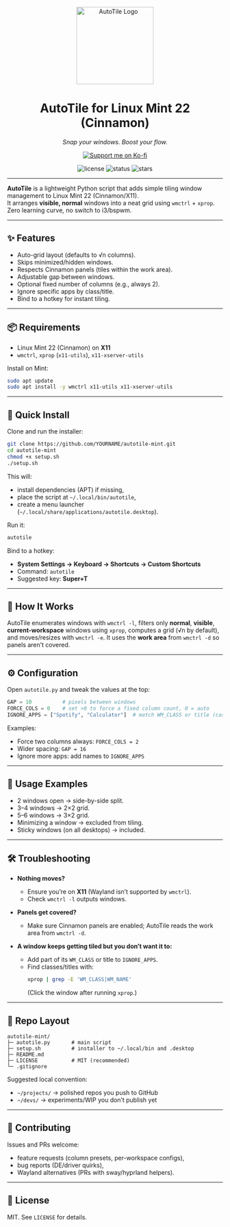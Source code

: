 <p align="center">
<img src="docs/assets/autotile-logo.png" width="180" alt="AutoTile Logo" />
</p>


<h1 align="center">AutoTile for Linux Mint 22 (Cinnamon)</h1>


<p align="center">
<i>Snap your windows. Boost your flow.</i>
</p>


<p align="center">
<a href="https://ko-fi.com/gusinfosec">
<img src="https://img.shields.io/badge/Support%20me%20on-Ko--fi-FF5E5B?logo=ko-fi&logoColor=white" alt="Support me on Ko-fi" />
</a>
</p>


<p align="center">
<img alt="license" src="https://img.shields.io/badge/license-MIT-green">
<img alt="status" src="https://img.shields.io/badge/status-active-brightgreen">
<img alt="stars" src="https://img.shields.io/github/stars/gusinfosec/autotile-mint?style=social">
</p>

---

**AutoTile** is a lightweight Python script that adds simple tiling window management to Linux Mint 22 (Cinnamon/X11).  
It arranges **visible, normal** windows into a neat grid using `wmctrl` + `xprop`. Zero learning curve, no switch to i3/bspwm.

---

## ✨ Features

- Auto-grid layout (defaults to √n columns).
- Skips minimized/hidden windows.
- Respects Cinnamon panels (tiles within the work area).
- Adjustable gap between windows.
- Optional fixed number of columns (e.g., always 2).
- Ignore specific apps by class/title.
- Bind to a hotkey for instant tiling.

---

## 📦 Requirements

- Linux Mint 22 (Cinnamon) on **X11**
- `wmctrl`, `xprop` (`x11-utils`), `x11-xserver-utils`

Install on Mint:
```bash
sudo apt update
sudo apt install -y wmctrl x11-utils x11-xserver-utils
```

---

## 🚀 Quick Install

Clone and run the installer:

```bash
git clone https://github.com/YOURNAME/autotile-mint.git
cd autotile-mint
chmod +x setup.sh
./setup.sh
```

This will:
- install dependencies (APT) if missing,
- place the script at `~/.local/bin/autotile`,
- create a menu launcher (`~/.local/share/applications/autotile.desktop`).

Run it:
```bash
autotile
```

Bind to a hotkey:
- **System Settings → Keyboard → Shortcuts → Custom Shortcuts**
- Command: `autotile`
- Suggested key: **Super+T**

---

## 🧠 How It Works

AutoTile enumerates windows with `wmctrl -l`, filters only **normal**, **visible**, **current-workspace** windows using `xprop`, computes a grid (√n by default), and moves/resizes with `wmctrl -e`. It uses the **work area** from `wmctrl -d` so panels aren’t covered.

---

## ⚙️ Configuration

Open `autotile.py` and tweak the values at the top:

```python
GAP = 10          # pixels between windows
FORCE_COLS = 0    # set >0 to force a fixed column count, 0 = auto
IGNORE_APPS = ["Spotify", "Calculator"]  # match WM_CLASS or title (case-insensitive)
```

Examples:
- Force two columns always: `FORCE_COLS = 2`
- Wider spacing: `GAP = 16`
- Ignore more apps: add names to `IGNORE_APPS`

---

## 🧪 Usage Examples

- 2 windows open → side-by-side split.  
- 3–4 windows → 2×2 grid.  
- 5–6 windows → 3×2 grid.  
- Minimizing a window → excluded from tiling.  
- Sticky windows (on all desktops) → included.  

---

## 🛠 Troubleshooting

- **Nothing moves?**  
  - Ensure you’re on **X11** (Wayland isn’t supported by `wmctrl`).  
  - Check `wmctrl -l` outputs windows.  

- **Panels get covered?**  
  - Make sure Cinnamon panels are enabled; AutoTile reads the work area from `wmctrl -d`.  

- **A window keeps getting tiled but you don’t want it to:**  
  - Add part of its `WM_CLASS` or title to `IGNORE_APPS`.  
  - Find classes/titles with:  
    ```bash
    xprop | grep -E 'WM_CLASS|WM_NAME'
    ```  
    (Click the window after running `xprop`.)  

---

## 📁 Repo Layout

```
autotile-mint/
├─ autotile.py       # main script
├─ setup.sh          # installer to ~/.local/bin and .desktop
├─ README.md
├─ LICENSE           # MIT (recommended)
└─ .gitignore
```

Suggested local convention:
- `~/projects/` → polished repos you push to GitHub  
- `~/devs/`     → experiments/WIP you don’t publish yet  

---

## 🤝 Contributing

Issues and PRs welcome:
- feature requests (column presets, per-workspace configs),
- bug reports (DE/driver quirks),
- Wayland alternatives (PRs with sway/hyprland helpers).

---

## 📝 License

MIT. See `LICENSE` for details.
